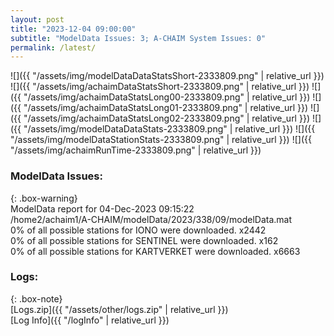 ```yaml
---
layout: post
title: "2023-12-04 09:00:00"
subtitle: "ModelData Issues: 3; A-CHAIM System Issues: 0"
permalink: /latest/
---
```


![]({{ "/assets/img/modelDataDataStatsShort-2333809.png" | relative_url }})
![]({{ "/assets/img/achaimDataStatsShort-2333809.png" | relative_url }})
![]({{ "/assets/img/achaimDataStatsLong00-2333809.png" | relative_url }})
![]({{ "/assets/img/achaimDataStatsLong01-2333809.png" | relative_url }})
![]({{ "/assets/img/achaimDataStatsLong02-2333809.png" | relative_url }})
![]({{ "/assets/img/modelDataDataStats-2333809.png" | relative_url }})
![]({{ "/assets/img/modelDataStationStats-2333809.png" | relative_url }})
![]({{ "/assets/img/achaimRunTime-2333809.png" | relative_url }})


### ModelData Issues:  
  
{: .box-warning}  
 ModelData report for 04-Dec-2023 09:15:22   
 /home2/achaim1/A-CHAIM/modelData/2023/338/09/modelData.mat   
 0% of all possible stations for IONO were downloaded. x2442   
 0% of all possible stations for SENTINEL were downloaded. x162   
 0% of all possible stations for KARTVERKET were downloaded. x6663   
  


### Logs:  
  
{: .box-note}  
[Logs.zip]({{ "/assets/other/logs.zip" | relative_url }})  
[Log Info]({{ "/logInfo" | relative_url }})  
